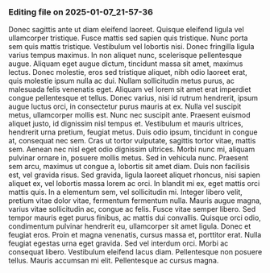 

### Editing file on 2025-01-07_21-57-36

Donec sagittis ante ut diam eleifend laoreet. Quisque eleifend ligula vel ullamcorper tristique. Fusce mattis sed sapien quis tristique. Nunc porta sem quis mattis tristique. Vestibulum vel lobortis nisi. Donec fringilla ligula varius tempus maximus. In non aliquet nunc, scelerisque pellentesque augue. Aliquam eget augue dictum, tincidunt massa sit amet, maximus lectus. Donec molestie, eros sed tristique aliquet, nibh odio laoreet erat, quis molestie ipsum nulla ac dui. Nullam sollicitudin metus purus, ac malesuada felis venenatis eget. Aliquam vel lorem sit amet erat imperdiet congue pellentesque et tellus. Donec varius, nisi id rutrum hendrerit, ipsum augue luctus orci, in consectetur purus mauris at ex. Nulla vel suscipit metus, ullamcorper mollis est.
Nunc nec suscipit ante. Praesent euismod aliquet justo, id dignissim nisl tempus et. Vestibulum et mauris ultrices, hendrerit urna pretium, feugiat metus. Duis odio ipsum, tincidunt in congue at, consequat nec sem. Cras ut tortor vulputate, sagittis tortor vitae, mattis sem. Aenean nec nisl eget odio dignissim ultrices. Morbi nunc mi, aliquam pulvinar ornare in, posuere mollis metus. Sed in vehicula nunc. Praesent sem arcu, maximus ut congue a, lobortis sit amet diam.
Duis non facilisis est, vel gravida risus. Sed gravida, ligula laoreet aliquet rhoncus, nisi sapien aliquet ex, vel lobortis massa lorem ac orci. In blandit mi ex, eget mattis orci mattis quis. In a elementum sem, vel sollicitudin mi. Integer libero velit, pretium vitae dolor vitae, fermentum fermentum nulla. Mauris augue magna, varius vitae sollicitudin ac, congue ac felis. Fusce vitae semper libero. Sed tempor mauris eget purus finibus, ac mattis dui convallis. Quisque orci odio, condimentum pulvinar hendrerit eu, ullamcorper sit amet ligula. Donec et feugiat eros. Proin et magna venenatis, cursus massa et, porttitor erat.
Nulla feugiat egestas urna eget gravida. Sed vel interdum orci. Morbi ac consequat libero. Vestibulum eleifend lacus diam. Pellentesque non posuere tellus. Mauris accumsan mi elit. Pellentesque ac cursus magna.


